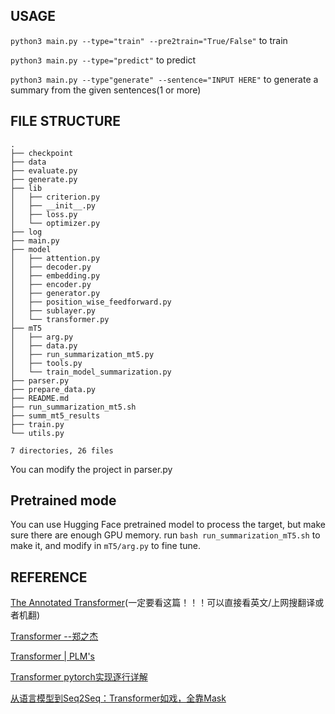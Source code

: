## USAGE
`python3 main.py --type="train" --pre2train="True/False"` to train

`python3 main.py --type="predict"` to predict

`python3 main.py --type"generate" --sentence="INPUT HERE"` to generate a summary from the given sentences(1 or more)

## FILE STRUCTURE
```
.
├── checkpoint
├── data
├── evaluate.py
├── generate.py
├── lib
│   ├── criterion.py
│   ├── __init__.py
│   ├── loss.py
│   └── optimizer.py
├── log
├── main.py
├── model
│   ├── attention.py
│   ├── decoder.py
│   ├── embedding.py
│   ├── encoder.py
│   ├── generator.py
│   ├── position_wise_feedforward.py
│   ├── sublayer.py
│   └── transformer.py
├── mT5
│   ├── arg.py
│   ├── data.py
│   ├── run_summarization_mt5.py
│   ├── tools.py
│   └── train_model_summarization.py
├── parser.py
├── prepare_data.py
├── README.md
├── run_summarization_mt5.sh
├── summ_mt5_results
├── train.py
└── utils.py

7 directories, 26 files
```

You can modify the project in parser.py

## Pretrained mode
You can use Hugging Face pretrained model to process the target, but make sure there are enough GPU memory.
run `bash run_summarization_mT5.sh` to make it, and modify in `mT5/arg.py` to fine tune.

## REFERENCE
[The Annotated Transformer](https://nlp.seas.harvard.edu/2018/04/03/attention.html)(一定要看这篇！！！可以直接看英文/上网搜翻译或者机翻)

[Transformer --郑之杰](https://0809zheng.github.io/2020/04/25/transformer.html)

[Transformer | PLM's](https://plmsmile.github.io/2018/08/29/48-attention-is-all-you-need/)

[Transformer pytorch实现逐行详解](https://mdnice.com/writing/fc0b920d4ca84837a5712df1a46865d2)

[从语言模型到Seq2Seq：Transformer如戏，全靠Mask](https://spaces.ac.cn/archives/6933)
